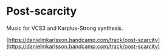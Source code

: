# Post-scarcity
Music for VCS3 and Karplus-Strong synthesis.

[https://danielmkarlsson.bandcamp.com/track/post-scarcity](https://danielmkarlsson.bandcamp.com/track/post-scarcity)
